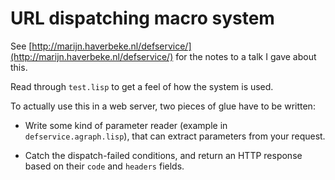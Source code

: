 # URL dispatching macro system

See [http://marijn.haverbeke.nl/defservice/](http://marijn.haverbeke.nl/defservice/)
for the notes to a talk I gave about this.

Read through `test.lisp` to get a feel of how the system is used.

To actually use this in a web server, two pieces of glue have to be
written:

 * Write some kind of parameter reader (example in
   `defservice.agraph.lisp`), that can extract parameters from your
   request.

 * Catch the dispatch-failed conditions, and return an HTTP response
   based on their `code` and `headers` fields.
